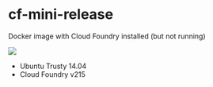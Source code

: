# cf-mini-release
Docker image with Cloud Foundry installed (but not running)

[![](https://badge.imagelayers.io/tchughesiv/cf-mini-release:v215.svg)](https://imagelayers.io/?images=tchughesiv/cf-mini-release:v215 'Get your own badge on imagelayers.io')

 - Ubuntu Trusty 14.04
 - Cloud Foundry v215
